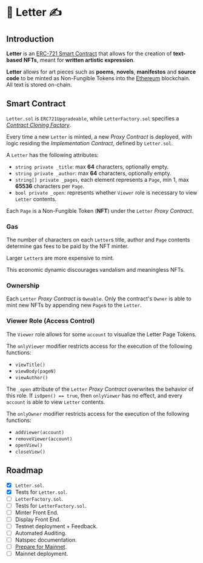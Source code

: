 # 📜 Letter ✍️

## Introduction

**Letter** is an [ERC-721 Smart Contract](http://erc721.org/) that allows for the creation of **text-based NFTs**, meant for **written artistic expression**.

**Letter** allows for art pieces such as **poems**, **novels**, **manifestos** and **source code** to be minted as Non-Fungible Tokens into the [Ethereum](https://ethereum.org/en/) blockchain. All text is stored on-chain.

## Smart Contract

`Letter.sol` is `ERC721Upgradeable`, while `LetterFactory.sol` specifies a *[Contract Cloning Factory](https://docs.openzeppelin.com/contracts/4.x/api/proxy#Clones)*.

Every time a new `Letter` is minted, a new *Proxy Contract* is deployed, with logic residing the *Implementation Contract*, defined by `Letter.sol`.

A `Letter` has the following attributes:
- `string private _title`: max **64** characters, optionally empty.
- `string private _author`: max **64** characters, optionally empty.
- `string[] private _pages`, each element represents a `Page`, min 1, max **65536** characters per `Page`.
- `bool private _open`: represents whether `Viewer` role is necessary to view `Letter` contents.

Each `Page` is a Non-Fungible Token (**NFT**) under the `Letter` *Proxy Contract*.

### Gas

The number of characters on each `Letter`s title, author and `Page` contents determine gas fees to be paid by the NFT minter.

Larger `Letter`s are more expensive to mint.

This economic dynamic discourages vandalism and meaningless NFTs.

### Ownership

Each `Letter` *Proxy Contract* is `Ownable`.
Only the contract's `Owner` is able to mint new NFTs by appending new `Page`s to the `Letter`.

### Viewer Role (Access Control)

The `Viewer` role allows for some `account` to visualize the Letter Page Tokens.

The `onlyViewer` modifier restricts access for the execution of the following functions:
- `viewTitle()`
- `viewBody(pageN)`
- `viewAuthor()`

The `_open` attribute of the `Letter` *Proxy Contract* overwrites the behavior of this role.
If `isOpen() == true`, then `onlyViewer` has no effect, and every `account` is able to view `Letter` contents.

The `onlyOwner` modifier restricts access for the execution of the following functions:
- `addViewer(account)`
- `removeViewer(account)`
- `openView()`
- `closeView()`

## Roadmap

- [x] `Letter.sol`.
- [x] Tests for `Letter.sol`.
- [ ] `LetterFactory.sol`.
- [ ] Tests for `LetterFactory.sol`.
- [ ] Minter Front End.
- [ ] Display Front End.
- [ ] Testnet deployment + Feedback.
- [ ] Automated Auditing.
- [ ] Natspec documentation.
- [ ] [Prepare for Mainnet](https://docs.openzeppelin.com/learn/preparing-for-mainnet).
- [ ] Mainnet deployment.